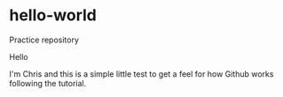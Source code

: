 # hello-world
Practice repository

Hello

I'm Chris and this is a simple little test to get a feel for how Github works following the tutorial.
